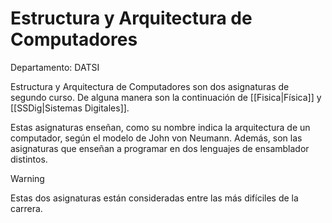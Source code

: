 # Estructura y Arquitectura de Computadores

Departamento: DATSI

Estructura y Arquitectura de Computadores son dos asignaturas de segundo curso. De alguna manera son la continuación de [[Fisica|Física]] y [[SSDig|Sistemas Digitales]].

Estas asignaturas enseñan, como su nombre indica la arquitectura de un computador, según el modelo de John von Neumann. Además, son las asignaturas que enseñan a programar en dos lenguajes de ensamblador distintos.

> [!WARNING]
> Estas dos asignaturas están consideradas entre las más difíciles de la carrera.